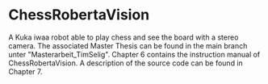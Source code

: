 # ChessRobertaVision
A Kuka iwaa robot able to play chess and see the board with a stereo camera.
The associated Master Thesis can be found in the main branch unter "Masterarbeit_TimSelig".
Chapter 6 contains the instruction manual of ChessRobertaVision. 
A description of the source code can be found in Chapter 7.
